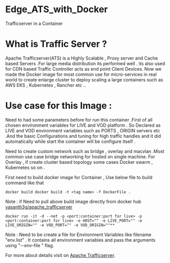 # Edge_ATS_with_Docker
Trafficserver in a Container

# What is Traffic Server ?
Apache Trafficserver(ATS) is a Highly Scalable , Proxy server and Cache based Servers .For large media distribution its performed well . its also used for CDN based Traffic Controller acts as end point Client Devices. Now we made the Docker image for most common use for micro-services in real world to create enlarge cluster to deploy scaling a large containers such as AWS EKS , Kubernetes , Rancher etc ..

# Use case for this Image :

Need to had some parameters before for run this container .First of all chosen environment variables for LIVE and VOD platform . So Declared as LIVE and VOD environment variables such as PORTS , ORIGIN servers etc .And the basic Configurations and tuning for high traffic handles and it did automatically while start the container will be configure itself .

Need to create custom network such as bridge , overlay and macvlan .Most common use case bridge networking for hosted on single machine. For Overlay , if create cluster based topology some cases Docker swarm , Kubernetes so on .

First need to build docker image for Container , Use below file to build command like that

```
docker build docker build -t <tag name> -f DockerFile . 
```
Note : if Need to pull above build image directly  from docker hub [vasanth3g/apache_trafficserver](https://hub.docker.com/r/vasanth3g/apache_trafficserver)

```
docker run -it -d --net -p <port:container:port for live> -p <port:container:port for live> -e HOST="" -e LIVE_PORT="" -e LIVE_ORIGIN="" -e VOD_PORT="" -e VOD_ORIGIN=""**
```

Note : Need to be create a file for Environment Variables like filename "env.list" . It contains all environment variables and pass the arguments using "--env-file " flag.

For more about details visit on [Apache Trafficserver](https://docs.trafficserver.apache.org/).
